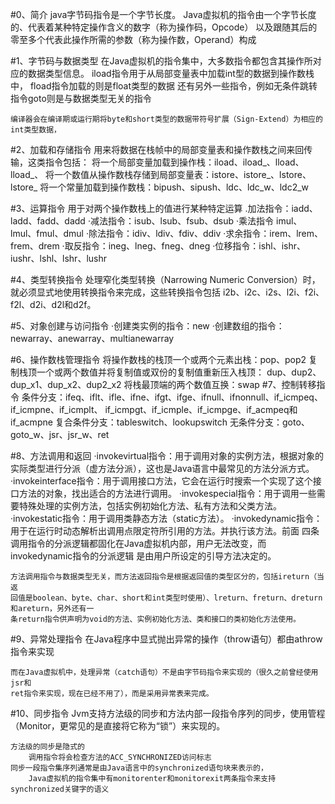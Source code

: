 #0、简介
    java字节码指令是一个字节长度。
    Java虚拟机的指令由一个字节长度的、代表着某种特定操作含义的数字（称为操作码，Opcode）
    以及跟随其后的零至多个代表此操作所需的参数（称为操作数，Operand）构成
    
#1、字节码与数据类型
    在Java虚拟机的指令集中，大多数指令都包含其操作所对应的数据类型信息。
        iload指令用于从局部变量表中加载int型的数据到操作数栈中，
        fload指令加载的则是float类型的数据
    还有另外一些指令，例如无条件跳转指令goto则是与数据类型无关的指令
    
    编译器会在编译期或运行期将byte和short类型的数据带符号扩展（Sign-Extend）为相应的int类型数据，
#2、加载和存储指令
    用来将数据在栈帧中的局部变量表和操作数栈之间来回传输，这类指令包括：
        将一个局部变量加载到操作栈：iload、iload_<n>、lload、lload_<n>、
        将一个数值从操作数栈存储到局部变量表：istore、istore_<n>、lstore、lstore_<n>
        将一个常量加载到操作数栈：bipush、sipush、ldc、ldc_w、ldc2_w


#3、运算指令
    用于对两个操作数栈上的值进行某种特定运算
    .加法指令：iadd、ladd、fadd、dadd
    ·减法指令：isub、lsub、fsub、dsub
    ·乘法指令  imul、lmul、fmul、dmul
    ·除法指令：idiv、ldiv、fdiv、ddiv
    ·求余指令：irem、lrem、frem、drem
    ·取反指令：ineg、lneg、fneg、dneg
    ·位移指令：ishl、ishr、iushr、lshl、lshr、lushr

#4、类型转换指令
    处理窄化类型转换（Narrowing Numeric Conversion）时，就必须显式地使用转换指令来完成，这些转换指令包括
        i2b、i2c、i2s、l2i、f2i、f2l、d2i、d2l和d2f。
        
#5、对象创建与访问指令
    ·创建类实例的指令：new
    ·创建数组的指令：newarray、anewarray、multianewarray
    
#6、操作数栈管理指令
    将操作数栈的栈顶一个或两个元素出栈：pop、pop2
    复制栈顶一个或两个数值并将复制值或双份的复制值重新压入栈顶：
        dup、dup2、dup_x1、dup_x2、dup2_x2
    将栈最顶端的两个数值互换：swap
#7、控制转移指令
    条件分支：ifeq、iflt、ifle、ifne、ifgt、ifge、ifnull、ifnonnull、if_icmpeq、if_icmpne、if_icmplt、
        if_icmpgt、if_icmple、if_icmpge、if_acmpeq和if_acmpne
    复合条件分支：tableswitch、lookupswitch
    无条件分支：goto、goto_w、jsr、jsr_w、ret
    
#8、方法调用和返回
    ·invokevirtual指令：用于调用对象的实例方法，根据对象的实际类型进行分派（虚方法分派），这也是Java语言中最常见的方法分派方式。
    ·invokeinterface指令：用于调用接口方法，它会在运行时搜索一个实现了这个接口方法的对象，找出适合的方法进行调用。
    ·invokespecial指令：用于调用一些需要特殊处理的实例方法，包括实例初始化方法、私有方法和父类方法。
    ·invokestatic指令：用于调用类静态方法（static方法）。
    ·invokedynamic指令：用于在运行时动态解析出调用点限定符所引用的方法。并执行该方法。前面
        四条调用指令的分派逻辑都固化在Java虚拟机内部，用户无法改变，而invokedynamic指令的分派逻辑
        是由用户所设定的引导方法决定的。
        
    方法调用指令与数据类型无关，而方法返回指令是根据返回值的类型区分的，包括ireturn（当返
    回值是boolean、byte、char、short和int类型时使用）、lreturn、freturn、dreturn和areturn，另外还有一
    条return指令供声明为void的方法、实例初始化方法、类和接口的类初始化方法使用。
    
#9、异常处理指令
    在Java程序中显式抛出异常的操作（throw语句）都由athrow指令来实现
    
    而在Java虚拟机中，处理异常（catch语句）不是由字节码指令来实现的（很久之前曾经使用jsr和
    ret指令来实现，现在已经不用了），而是采用异常表来完成。

#10、同步指令
    Jvm支持方法级的同步和方法内部一段指令序列的同步，使用管程（Monitor，更常见的是直接将它称为“锁”）来实现的。
    
    方法级的同步是隐式的
        调用指令将会检查方法的ACC_SYNCHRONIZED访问标志
    同步一段指令集序列通常是由Java语言中的synchronized语句块来表示的，
        Java虚拟机的指令集中有monitorenter和monitorexit两条指令来支持synchronized关键字的语义
